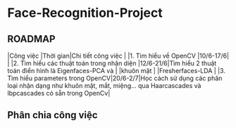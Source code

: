 # Face-Recognition-Project
## ROADMAP
|Công việc                                   |Thời gian|Chi tiết công việc                                   |
|1. Tìm hiểu về OpenCV                       |10/6-17/6|                                                     |
|2. Tìm hiểu các thuật toán trong nhận diện  |12/6-21/6|Tìm hiểu 2 thuật toán điển hình là Eigenfaces-PCA và |
|khuôn mặt                                   |         |Fresherfaces-LDA                                     |
|3. Tìm hiểu parameters trong OpenCV|20/6-2/7|Học cách sử dụng các phân loại nhận dạng như khuôn mặt, mắt, miệng... qua Haarcascades và lbpcascades có sẵn trong OpenCv|
## Phân chia công việc
